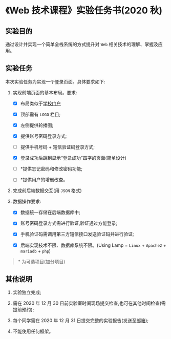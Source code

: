 # 《Web 技术课程》实验任务书(2020 秋)

## 实验目的

通过设计并实现一个简单全栈系统的方式提升对 `Web` 相关技术的理解、掌握及应用。

## 实验任务

本次实验任务为实现一个登录页面。具体要求如下:

1.  实现前端页面的基本布局。要求:

    - [x] 布局类似于[学校门户](http://my.csu.edu.cn/login/index.jsp)

    - [x] 顶部需有 `LOGO` 栏目;

    - [x] 左侧提供轮播图;

    - [x] 提供账号密码登录方式;

    - [ ] 提供手机号码 + 短信验证码登录方式;

    - [x] 登录成功后跳到显示“登录成功”四字的页面(简单设计)

    - [ ] \*提供忘记密码和修改密码功能;

    - [ ] \*提供用户的增删改查。

2.  完成前后端数据交互(用 `JSON` 格式)

3.  数据操作要求:

    - [x] 数据统一存储在后端数据库中;

    - [x] 账号密码登录方式需进行验证,验证通过方能登录;

    - [x] 手机验证码需调用第三方短信接口发送验证码并进行验证;

    - [x] 后端实现技术不限、数据库系统不限。(Using Lamp = `Linux` + `Apache2` + `mariadb` + `php`)

> \* 为可选项目(加分项目)

## 其他说明

1.	实验独立完成;

2.	需在 2020 年 12 月 30 日前实验室时间现场提交检查,也可在其他时间检查(需提前预约);

3.	每个同学需在 2020 年 12 月 31 日提交完整的实验报告(发送至[邮箱](vlab@163.com));

4.	不能使用任何框架。
